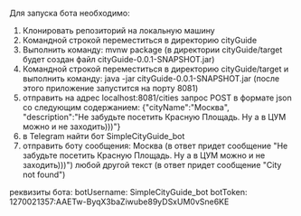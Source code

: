 Для запуска бота необходимо:

1. Клонировать репозиторий на локальную машину
2. Командной строкой переместиться в директорию cityGuide
3. Выполнить команду:
mvnw package
        (в директории cityGuide/target будет создан файл cityGuide-0.0.1-SNAPSHOT.jar)
4. Командной строкой переместиться в директорию cityGuide/target и выполнить команду:
java -jar cityGuide-0.0.1-SNAPSHOT.jar
        (после этого приложение запустится на порту 8081)
5. отправить на адрес localhost:8081/cities запрос POST в формате json со следующим содержанием:
{"cityName":"Москва",
"description":"Не забудьте посетить Красную Площадь. Ну а в ЦУМ можно и не заходить)))"}
6. в Telegram найти бот SimpleCityGuide_bot
7. отправить боту сообщения:
Москва (в ответ придет сообщение "Не забудьте посетить Красную Площадь. Ну а в ЦУМ можно и не заходить)))")
любой другой текст (в ответ придет сообщение "City not found")

реквизиты бота:
botUsername: SimpleCityGuide_bot
botToken: 1270021357:AAETw-ByqX3baZiwube89yDSxUM0vSne6KE